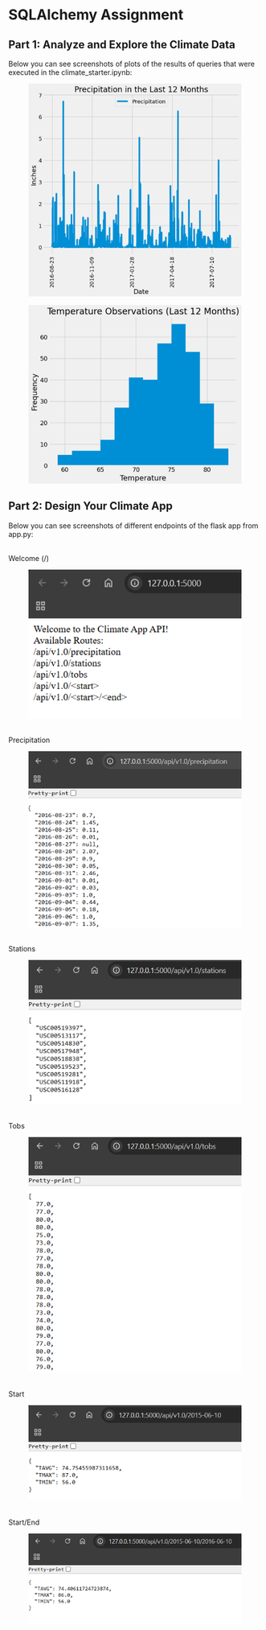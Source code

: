 # SQLAlchemy Assignment

## Part 1: Analyze and Explore the Climate Data
Below you can see screenshots of plots of the results of queries that were executed in the climate_starter.ipynb:

<figure>
  <img
  src="./SurfsUp/Screenshots/plot.png"
  alt="Plot">
</figure>

<figure>
  <img
  src="./SurfsUp/Screenshots/hist.png"
  alt="Hist">
</figure>

## Part 2: Design Your Climate App
Below you can see screenshots of different endpoints of the flask app from app.py:

<br>Welcome (/)</br>
<figure>
  <img
  src="./SurfsUp/Screenshots/welcome.png"
  alt="Welcome">
</figure>

<br>Precipitation</br>
<figure>
  <img
  src="./SurfsUp/Screenshots/precipitation.png"
  alt="Precipitation">
</figure>

<br>Stations</br>
<figure>
  <img
  src="./SurfsUp/Screenshots/stations.png"
  alt="Stations">
</figure>

<br>Tobs</br>
<figure>
  <img
  src="./SurfsUp/Screenshots/tobs.png"
  alt="Tobs">
</figure>

<br>Start</br>
<figure>
  <img
  src="./SurfsUp/Screenshots/start.png"
  alt="Stations">
</figure>

<br>Start/End</br>
<figure>
  <img
  src="./SurfsUp/Screenshots/start_end.png"
  alt="Tobs">
</figure>
